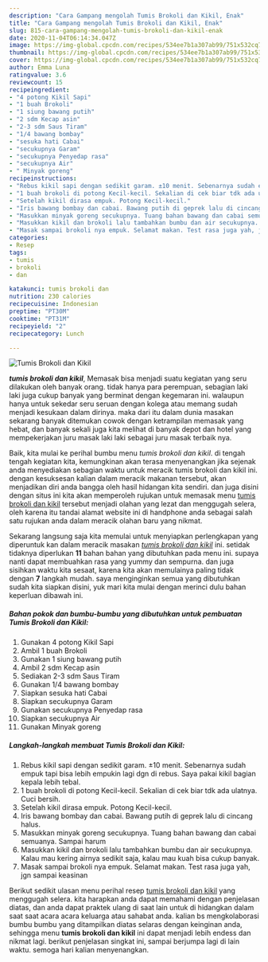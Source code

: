```yaml
---
description: "Cara Gampang mengolah Tumis Brokoli dan Kikil, Enak"
title: "Cara Gampang mengolah Tumis Brokoli dan Kikil, Enak"
slug: 815-cara-gampang-mengolah-tumis-brokoli-dan-kikil-enak
date: 2020-11-04T06:14:34.047Z
image: https://img-global.cpcdn.com/recipes/534ee7b1a307ab99/751x532cq70/tumis-brokoli-dan-kikil-foto-resep-utama.jpg
thumbnail: https://img-global.cpcdn.com/recipes/534ee7b1a307ab99/751x532cq70/tumis-brokoli-dan-kikil-foto-resep-utama.jpg
cover: https://img-global.cpcdn.com/recipes/534ee7b1a307ab99/751x532cq70/tumis-brokoli-dan-kikil-foto-resep-utama.jpg
author: Emma Luna
ratingvalue: 3.6
reviewcount: 15
recipeingredient:
- "4 potong Kikil Sapi"
- "1 buah Brokoli"
- "1 siung bawang putih"
- "2 sdm Kecap asin"
- "2-3 sdm Saus Tiram"
- "1/4 bawang bombay"
- "sesuka hati Cabai"
- "secukupnya Garam"
- "secukupnya Penyedap rasa"
- "secukupnya Air"
- " Minyak goreng"
recipeinstructions:
- "Rebus kikil sapi dengan sedikit garam. ±10 menit. Sebenarnya sudah empuk tapi bisa lebih empukin lagi dgn di rebus. Saya pakai kikil bagian kepala lebih tebal."
- "1 buah brokoli di potong Kecil-kecil. Sekalian di cek biar tdk ada ulatnya. Cuci bersih."
- "Setelah kikil dirasa empuk. Potong Kecil-kecil."
- "Iris bawang bombay dan cabai. Bawang putih di geprek lalu di cincang halus."
- "Masukkan minyak goreng secukupnya. Tuang bahan bawang dan cabai semuanya. Sampai harum"
- "Masukkan kikil dan brokoli lalu tambahkan bumbu dan air secukupnya. Kalau mau kering airnya sedikit saja, kalau mau kuah bisa cukup banyak."
- "Masak sampai brokoli nya empuk. Selamat makan. Test rasa juga yah, jgn sampai keasinan"
categories:
- Resep
tags:
- tumis
- brokoli
- dan

katakunci: tumis brokoli dan 
nutrition: 230 calories
recipecuisine: Indonesian
preptime: "PT30M"
cooktime: "PT31M"
recipeyield: "2"
recipecategory: Lunch

---
```



![Tumis Brokoli dan Kikil](https://img-global.cpcdn.com/recipes/534ee7b1a307ab99/751x532cq70/tumis-brokoli-dan-kikil-foto-resep-utama.jpg)

<b><i>tumis brokoli dan kikil</i></b>, Memasak bisa menjadi suatu kegiatan yang seru dilakukan oleh banyak orang. tidak hanya para perempuan, sebagian laki laki juga cukup banyak yang berminat dengan kegemaran ini. walaupun hanya untuk sekedar seru seruan dengan kolega atau memang sudah menjadi kesukaan dalam dirinya. maka dari itu dalam dunia masakan sekarang banyak ditemukan cowok dengan ketrampilan memasak yang hebat, dan banyak sekali juga kita melihat di banyak depot dan hotel yang mempekerjakan juru masak laki laki sebagai juru masak terbaik nya.



Baik, kita mulai ke perihal bumbu menu <i>tumis brokoli dan kikil</i>. di tengah tengah kegiatan kita, kemungkinan akan terasa menyenangkan jika sejenak anda menyediakan sebagian waktu untuk meracik tumis brokoli dan kikil ini. dengan kesuksesan kalian dalam meracik makanan tersebut, akan menjadikan diri anda bangga oleh hasil hidangan kita sendiri. dan juga disini dengan situs ini kita akan memperoleh rujukan untuk memasak menu <u>tumis brokoli dan kikil</u> tersebut menjadi olahan yang lezat dan menggugah selera, oleh karena itu tandai alamat website ini di handphone anda sebagai salah satu rujukan anda dalam meracik olahan baru yang nikmat.


Sekarang langsung saja kita memulai untuk menyiapkan perlengkapan yang diperuntuk kan dalam meracik masakan <u><i>tumis brokoli dan kikil</i></u> ini. setidak tidaknya diperlukan <b>11</b> bahan bahan yang dibutuhkan pada menu ini. supaya nanti dapat membuahkan rasa yang yummy dan sempurna. dan juga sisihkan waktu kita sesaat, karena kita akan memulainya paling tidak dengan <b>7</b> langkah mudah. saya menginginkan semua yang dibutuhkan sudah kita siapkan disini, yuk mari kita mulai dengan merinci dulu bahan keperluan dibawah ini.

<!--inarticleads1-->

##### Bahan pokok dan bumbu-bumbu yang dibutuhkan untuk pembuatan Tumis Brokoli dan Kikil:

1. Gunakan 4 potong Kikil Sapi
1. Ambil 1 buah Brokoli
1. Gunakan 1 siung bawang putih
1. Ambil 2 sdm Kecap asin
1. Sediakan 2-3 sdm Saus Tiram
1. Gunakan 1/4 bawang bombay
1. Siapkan sesuka hati Cabai
1. Siapkan secukupnya Garam
1. Gunakan secukupnya Penyedap rasa
1. Siapkan secukupnya Air
1. Gunakan  Minyak goreng




<!--inarticleads2-->

##### Langkah-langkah membuat Tumis Brokoli dan Kikil:

1. Rebus kikil sapi dengan sedikit garam. ±10 menit. Sebenarnya sudah empuk tapi bisa lebih empukin lagi dgn di rebus. Saya pakai kikil bagian kepala lebih tebal.
1. 1 buah brokoli di potong Kecil-kecil. Sekalian di cek biar tdk ada ulatnya. Cuci bersih.
1. Setelah kikil dirasa empuk. Potong Kecil-kecil.
1. Iris bawang bombay dan cabai. Bawang putih di geprek lalu di cincang halus.
1. Masukkan minyak goreng secukupnya. Tuang bahan bawang dan cabai semuanya. Sampai harum
1. Masukkan kikil dan brokoli lalu tambahkan bumbu dan air secukupnya. Kalau mau kering airnya sedikit saja, kalau mau kuah bisa cukup banyak.
1. Masak sampai brokoli nya empuk. Selamat makan. Test rasa juga yah, jgn sampai keasinan




Berikut sedikit ulasan menu perihal resep <u>tumis brokoli dan kikil</u> yang menggugah selera. kita harapkan anda dapat memahami dengan penjelasan diatas, dan anda dapat praktek ulang di saat lain untuk di hidangkan dalam saat saat acara acara keluarga atau sahabat anda. kalian bs mengkolaborasi bumbu bumbu yang ditampilkan diatas selaras dengan keinginan anda, sehingga menu <b>tumis brokoli dan kikil</b> ini dapat menjadi lebih endess dan nikmat lagi. berikut penjelasan singkat ini, sampai berjumpa lagi di lain waktu. semoga hari kalian menyenangkan.
